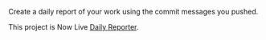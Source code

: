 Create a daily report of your work using the commit messages you pushed.

This project is Now Live [Daily Reporter](https://dailyreporter.netlify.app/).
